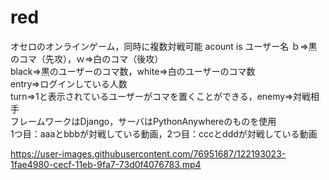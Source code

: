 # red

オセロのオンラインゲーム，同時に複数対戦可能
acount is ユーザー名 ｂ⇒黒のコマ（先攻），ｗ⇒白のコマ（後攻）<br>
black⇒黒のユーザーのコマ数，white⇒白のユーザーのコマ数<br>
entry⇒ログインしている人数<br>
turn⇒1と表示されているユーザーがコマを置くことができる，enemy⇒対戦相手<br>
フレームワークはDjango，サーバはPythonAnywhereのものを使用<br>
1つ目：aaaとbbbが対戦している動画，2つ目：cccとdddが対戦している動画<br>

https://user-images.githubusercontent.com/76951687/122193023-1fae4980-cecf-11eb-9fa7-73d0f4076783.mp4

